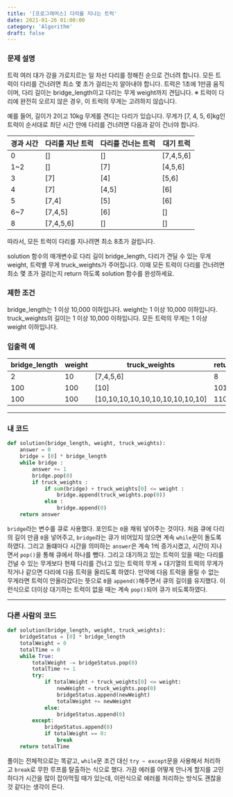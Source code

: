 ```yaml
---
title: '[프로그래머스] 다리를 지나는 트럭'
date: 2021-01-26 01:00:00
category: 'Algorithm'
draft: false
---
```


### 문제 설명

트럭 여러 대가 강을 가로지르는 일 차선 다리를 정해진 순으로 건너려 합니다. 모든 트럭이 다리를 건너려면 최소 몇 초가 걸리는지 알아내야 합니다. 트럭은 1초에 1만큼 움직이며, 다리 길이는 bridge_length이고 다리는 무게 weight까지 견딥니다.
※ 트럭이 다리에 완전히 오르지 않은 경우, 이 트럭의 무게는 고려하지 않습니다.

예를 들어, 길이가 2이고 10kg 무게를 견디는 다리가 있습니다. 무게가 [7, 4, 5, 6]kg인 트럭이 순서대로 최단 시간 안에 다리를 건너려면 다음과 같이 건너야 합니다.

| 경과 시간 | 다리를 지난 트럭 | 다리를 건너는 트럭 | 대기 트럭 |
| --------- | ---------------- | ------------------ | --------- |
| 0         | []               | []                 | [7,4,5,6] |
| 1~2       | []               | [7]                | [4,5,6]   |
| 3         | [7]              | [4]                | [5,6]     |
| 4         | [7]              | [4,5]              | [6]       |
| 5         | [7,4]            | [5]                | [6]       |
| 6~7       | [7,4,5]          | [6]                | []        |
| 8         | [7,4,5,6]        | []                 | []        |

따라서, 모든 트럭이 다리를 지나려면 최소 8초가 걸립니다.

solution 함수의 매개변수로 다리 길이 bridge_length, 다리가 견딜 수 있는 무게 weight, 트럭별 무게 truck_weights가 주어집니다. 이때 모든 트럭이 다리를 건너려면 최소 몇 초가 걸리는지 return 하도록 solution 함수를 완성하세요.

### 제한 조건

bridge_length는 1 이상 10,000 이하입니다.
weight는 1 이상 10,000 이하입니다.
truck_weights의 길이는 1 이상 10,000 이하입니다.
모든 트럭의 무게는 1 이상 weight 이하입니다.

### 입출력 예

| bridge_length | weight | truck_weights                   | return |
| ------------- | ------ | ------------------------------- | ------ |
| 2             | 10     | [7,4,5,6]                       | 8      |
| 100           | 100    | [10]                            | 101    |
| 100           | 100    | [10,10,10,10,10,10,10,10,10,10] | 110    |

---

### 내 코드

```python
def solution(bridge_length, weight, truck_weights):
    answer = 0
    bridge = [0] * bridge_length
    while bridge :
        answer += 1
        bridge.pop(0)
        if truck_weights :
            if sum(bridge) + truck_weights[0] <= weight :
                bridge.append(truck_weights.pop(0))
            else :
                bridge.append(0)
    return answer
```

`bridge`라는 변수를 큐로 사용했다. 포인트는 `0`을 채워 넣어주는 것이다. 처음 큐에 다리의 길이 만큼 `0`을 넣어주고, `bridge`라는 큐가 비어있지 않으면 계속 `while`문이 돌도록 하였다. 그리고 돌떄마다 시간을 의미하는 `answer`은 계속 1씩 증가시켰고, 시간이 지나면서 `pop()`을 통해 큐에서 하나를 뺐다. 그리고 대기하고 있는 트럭이 있을 때는 다리를 건널 수 있는 무게보다 현재 다리를 건너고 있는 트럭의 무게 + 대기열의 트럭의 무게가 작거나 같으면 다리에 다음 트럭을 올리도록 하였다. 만약에 다음 트럭을 올릴 수 없는 무게라면 트럭이 안올라갔다는 뜻으로 `0`을 `append()`해주면서 큐의 길이를 유지했다. 이런식으로 더이상 대기하는 트럭이 없을 때는 계속 `pop()`되어 큐가 비도록하였다.

---

### 다른 사람의 코드

```python
def solution(bridge_length, weight, truck_weights):
    bridgeStatus = [0] * bridge_length
    totalWeight = 0
    totalTime = 0
    while True:
        totalWeight -= bridgeStatus.pop(0)
        totalTime += 1
        try:
            if totalWeight + truck_weights[0] <= weight:
                newWeight = truck_weights.pop(0)
                bridgeStatus.append(newWeight)
                totalWeight += newWeight
            else:
                bridgeStatus.append(0)
        except:
            bridgeStatus.append(0)
            if totalWeight == 0:
                break
    return totalTime
```

풀이는 전체적으로는 똑같고, `while`문 조건 대신 `try ~ except`문을 사용해서 처리하고 `break`로 무한 루프를 탈출하는 식으로 했다. 가끔 에러를 어떻게 안나게 할지를 고민하다가 시간을 많이 잡아먹힐 때가 있는데, 이런식으로 에러를 처리하는 방식도 괜찮을 것 같다는 생각이 든다.
